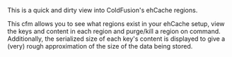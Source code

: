 This is a quick and dirty view into ColdFusion's ehCache regions. 

This cfm allows you to see what regions exist in your ehCache setup, view the keys and content in each region and purge/kill a region on command. Additionally, the serialized size of each key's content is displayed to give a (very) rough approximation of the size of the data being stored.
